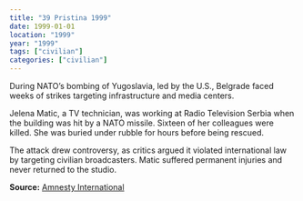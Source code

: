 ```yaml
---
title: "39 Pristina 1999"
date: 1999-01-01
location: "1999"
year: "1999"
tags: ["civilian"]
categories: ["civilian"]
---
```



During NATO’s bombing of Yugoslavia, led by the U.S., Belgrade faced weeks of strikes targeting infrastructure and media centers.

Jelena Matic, a TV technician, was working at Radio Television Serbia when the building was hit by a NATO missile. Sixteen of her colleagues were killed. She was buried under rubble for hours before being rescued.

The attack drew controversy, as critics argued it violated international law by targeting civilian broadcasters. Matic suffered permanent injuries and never returned to the studio.

**Source:** [Amnesty International](https://www.amnesty.org/en/documents/eur70/018/2000/en/)
